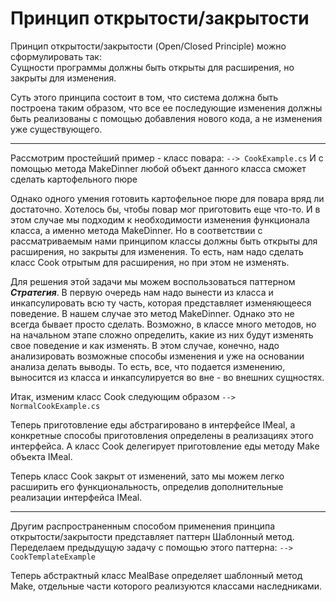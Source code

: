 # Принцип открытости/закрытости

Принцип открытости/закрытости (Open/Closed Principle) можно сформулировать так:  
Сущности программы должны быть открыты для расширения, но закрыты для изменения.  

Суть этого принципа состоит в том, что система должна быть построена таким образом,
что все ее последующие изменения должны быть реализованы с помощью добавления нового 
кода, а не изменения уже существующего.
____
Рассмотрим простейший пример - класс повара:
```--> CookExample.cs```
И с помощью метода MakeDinner любой объект данного класса сможет сделать картофельного
пюре

Однако одного умения готовить картофельное пюре для повара вряд ли достаточно.
Хотелось бы, чтобы повар мог приготовить еще что-то. И в этом случае мы подходим к 
необходимости изменения функционала класса, а именно метода MakeDinner. 
Но в соответствии с рассматриваемым нами принципом классы должны быть открыты для 
расширения, но закрыты для изменения. То есть, нам надо сделать класс Cook отрытым для
расширения, но при этом не изменять.

Для решения этой задачи мы можем воспользоваться паттерном ***Стратегия***. В первую очередь нам
надо вынести из класса и инкапсулировать всю ту часть, которая представляет изменяющееся 
поведение. В нашем случае это метод MakeDinner. Однако это не всегда бывает просто сделать.
Возможно, в классе много методов, но на начальном этапе сложно определить, какие из них 
будут изменять свое поведение и как изменять. В этом случае, конечно, надо анализировать
возможные способы изменения и уже на основании анализа делать выводы. То есть, все, что 
подается изменению, выносится из класса и инкапсулируется во вне - во внешних сущностях.

Итак, изменим класс Cook следующим образом
```--> NormalCookExample.cs```

Теперь приготовление еды абстрагировано в интерфейсе IMeal, а конкретные способы приготовления 
определены в реализациях этого интерфейса. А класс Cook делегирует приготовление еды методу Make
объекта IMeal.

Теперь класс Cook закрыт от изменений, зато мы можем легко расширить его функциональность, 
определив дополнительные реализации интерфейса IMeal.

____
Другим распространенным способом применения принципа открытости/закрытости представляет 
паттерн Шаблонный метод.
Переделаем предыдущую задачу с помощью этого паттерна:
```--> CookTemplateExample```

Теперь абстрактный класс MealBase определяет шаблонный метод Make, отдельные части которого
реализуются классами наследниками.










